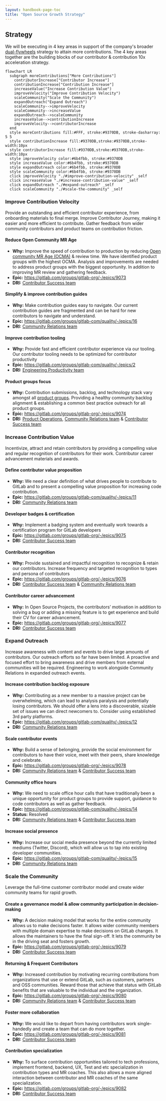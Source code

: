 ```yaml
---
layout: handbook-page-toc
title: "Open Source Growth Strategy"
---
```


## Strategy

We will be executing in 4 key areas in support of the company's broader [dual-flywheels](/company/strategy/#dual-flywheels) strategy to attain more contributions. The 4 key areas together are the building blocks of our contributor & contribution 10x acceleration strategy. 

```mermaid
flowchart LR
  subgraph moreContributions["More Contributions"]
    contributorIncrease["Contributor Increase"]
    contributionIncrease["Contribution Increase"]
    increaseValue("Increase Contribution Value")
    improveVelocity("Improve Contribution Velocity")
    scaleCommunity("Scale the Community")
    expandOutreach("Expand Outreach")
    scaleCommunity-->improveVelocity
    scaleCommunity-->increaseValue
    expandOutreach-->scaleCommunity
    increaseValue-->contributionIncrease
    improveVelocity-->contributorIncrease
  end
  style moreContributions fill:#FFF, stroke:#9370DB, stroke-dasharray: 5 5
  style contributionIncrease fill:#9370DB,stroke:#9370DB,stroke-width:10px
  style contributorIncrease fill:#9370DB,stroke:#9370DB,stroke-width:10px
  style improveVelocity color:#6b4fbb, stroke:#9370DB
  style increaseValue color:#6b4fbb, stroke:#9370DB
  style expandOutreach color:#6b4fbb, stroke:#9370DB
  style scaleCommunity color:#6b4fbb, stroke:#9370DB
  click improveVelocity "./#improve-contribution-velocity" _self
  click increaseValue "./#increase-contribution-value" _self
  click expandOutreach "./#expand-outreach" _self
  click scaleCommunity "./#scale-the-community" _self
 ```

### Improve Contribution Velocity

Provide an outstanding and efficient contributor experience, from onboarding materials to final merge. Improve Contributor Journey, making it easier and more efficient to contribute. Gather feedback from wider community contributors and product teams on contribution friction.

#### Reduce Open Community MR Age

* **Why:** Improve the speed of contribution to production by reducing [Open community MR Age (OCMA)](/handbook/marketing/community-relations/performance-indicators/#open-community-mr-age) & review time. We have identified product groups with the highest OCMA. Analysis and improvements are needed to address product groups with the biggest opportunity. In addition to improving MR review and gathering feedback.  
* **Epic:** <https://gitlab.com/groups/gitlab-org/-/epics/9073>
* **DRI:** [Contributor Success team](/handbook/marketing/community-relations/contributor-success/)

#### Simplify & improve contribution guides 

* **Why:** Make contribution guides easy to navigate. Our current contribution guides are fragmented and can be hard for new contributors to navigate and understand. 
* **Epic:** <https://gitlab.com/groups/gitlab-com/quality/-/epics/16>
* **DRI:** [Community Relations team](/handbook/marketing/community-relations/)

#### Improve contribution tooling

* **Why:** Provide fast and efficient contributor experience via our tooling. Our contributor tooling needs to be optimized for contributor productivity
* **Epic:** <https://gitlab.com/groups/gitlab-com/quality/-/epics/2>
* **DRI:** [Engineering Productivity team](/handbook/engineering/quality/engineering-productivity/)

#### Product groups focus

* **Why:** Contribution submissions, backlog, and technology stack vary amongst all [product groups](/company/team/structure/#product-groups). Providing a healthy community backlog alignment & establishing a common best practice outreach for all product groups.
* **Epic:** <https://gitlab.com/groups/gitlab-org/-/epics/9074>
* **DRI:** [Product Operations](/handbook/product/product-operations/), [Community Relations team](/handbook/marketing/community-relations/) & [Contributor Success team](/handbook/marketing/community-relations/contributor-success/)

### Increase Contribution Value

Incentivize, attract and retain contributors by providing a compelling value and regular recognition of contributors for their work. Contributor career advancement materials and awards.

#### Define contributor value proposition 

* **Why:** We need a clear definition of what drives people to contribute to GitLab and to present a compelling value proposition for increasing code contribution.
* **Epic:** <https://gitlab.com/groups/gitlab-com/quality/-/epics/11>
* **DRI:** [Community Relations team](/handbook/marketing/community-relations/)

#### Developer badges & certification 

* **Why:** Implement a badging system and eventually work towards a certification program for GitLab developers 
* **Epic:** <https://gitlab.com/groups/gitlab-org/-/epics/9075>
* **DRI:** [Contributor Success team](/handbook/marketing/community-relations/contributor-success/)

#### Contributor recognition

* **Why:** Provide sustained and impactful recognition to recognize & retain our contributors. Increase frequency and targeted recognition to types and persona of contributors
* **Epic:** <https://gitlab.com/groups/gitlab-org/-/epics/9076>
* **DRI:** [Contributor Success team](/handbook/marketing/community-relations/contributor-success/) & [Community Relations team](/handbook/marketing/community-relations/)

#### Contributor career advancement

* **Why:** In Open Source Projects, the contributors’ motivation in addition to solving a bug or adding a missing feature is to get experience and build their CV for career advancement. 
* **Epic:** <https://gitlab.com/groups/gitlab-org/-/epics/9077>
* **DRI:** [Contributor Success team](/handbook/marketing/community-relations/contributor-success/)

### Expand Outreach

Increase awareness with content and events to drive large amounts of contributors. Our outreach efforts so far have been limited. A proactive and focused effort to bring awareness and drive members from external communities will be required. Engineering to work alongside Community Relations in expanded outreach events.

#### Increase contribution backlog exposure

* **Why:**  Contributing as a new member to a massive project can be overwhelming, which can lead to analysis paralysis and potentially losing contributors. We should offer a lens into a discoverable, sizable set of issues we can direct newcomers to. Consider using established 3rd party platforms.
* **Epic:** <https://gitlab.com/groups/gitlab-com/quality/-/epics/12>
* **DRI:** [Community Relations team](/handbook/marketing/community-relations/)

#### Scale contributor events

* **Why:** Build a sense of belonging, provide the social environment for contributors to have their voice, meet with their peers, share knowledge and celebrate.
* **Epic:** <https://gitlab.com/groups/gitlab-org/-/epics/9078>
* **DRI:** [Community Relations team](/handbook/marketing/community-relations/) & [Contributor Success team](/handbook/marketing/community-relations/contributor-success/)

#### Community office hours

* **Why:** We need to scale office hour calls that have traditionally been a unique opportunity for product groups to provide support, guidance to code contributors as well as gather feedback.
* **Epic:** <https://gitlab.com/groups/gitlab-com/quality/-/epics/14>
* **Status:** Resolved
* **DRI:** [Community Relations team](/handbook/marketing/community-relations/) & [Contributor Success team](/handbook/marketing/community-relations/contributor-success/)

#### Increase social presence

* **Why:** Increase our social media presence beyond the currently limited mediums (Twitter, Discord), which will allow us to tap into existing developer communities.  
* **Epic:** <https://gitlab.com/groups/gitlab-com/quality/-/epics/15>
* **DRI:** [Community Relations team](/handbook/marketing/community-relations/)

### Scale the Community

Leverage the full-time customer contributor model and create wider community teams for rapid growth.

#### Create a governance model & allow community participation in decision-making

* **Why:** A decision making model that works for the entire community allows us to make decisions faster. It allows wider community members with multiple domain expertise to make decisions on GitLab changes. It allows the maintainers to have the final sign-off. It lets the community be in the driving seat and fosters growth.
* **Epic:** <https://gitlab.com/groups/gitlab-org/-/epics/9079>
* **DRI:** [Contributor Success team](/handbook/marketing/community-relations/contributor-success/)

#### Returning & Frequent Contributors

* **Why:** Increased contribution by motivating recurring contributions from organizations that use or extend GitLab, such as customers, partners and OSS communities. Reward those that achieve that status with GitLab benefits that are valuable to the individual and the organization.
* **Epic:** <https://gitlab.com/groups/gitlab-org/-/epics/9080>
* **DRI:** [Community Relations team](/handbook/marketing/community-relations/) & [Contributor Success team](/handbook/marketing/community-relations/contributor-success/)

#### Foster more collaboration

* **Why:** We would like to depart from having contributors work single-handedly and create a team that can do more together.
* **Epic:** <https://gitlab.com/groups/gitlab-org/-/epics/9081>
* **DRI:** [Contributor Success team](/handbook/marketing/community-relations/contributor-success/)

#### Contribution specialization

* **Why:** To surface contribution opportunities tailored to tech professions, implement frontend, backend, UX, Test and etc specialization in contribution types and MR coaches. This also allows a more aligned interaction between contributor and MR coaches of the same specialization.
* **Epic:** <https://gitlab.com/groups/gitlab-org/-/epics/9082>
* **DRI:** [Contributor Success team](/handbook/marketing/community-relations/contributor-success/)